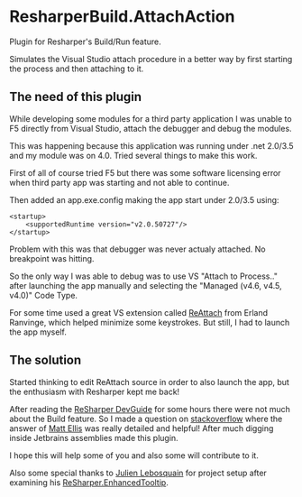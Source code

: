﻿# ResharperBuild.AttachAction
Plugin for Resharper's Build/Run feature.

Simulates the Visual Studio attach procedure in a better way by first starting the process and then attaching to it.

The need of this plugin
-----------------------
While developing some modules for a third party application I was unable to F5 directly from Visual Studio, attach the debugger and debug the modules.

This was happening because this application was running under .net 2.0/3.5 and my module was on 4.0. Tried several things to make this work.

First of all of course tried F5 but there was some software licensing error when third party app was starting and not able to continue.

Then added an app.exe.config making the app start under 2.0/3.5 using:
~~~
<startup>
    <supportedRuntime version="v2.0.50727"/>
</startup>
~~~
Problem with this was that debugger was never actualy attached. No breakpoint was hitting.

So the only way I was able to debug was to use VS "Attach to Process.." after launching the app manually and selecting the "Managed (v4.6, v4.5, v4.0)" Code Type.

For some time used a great VS extension called [ReAttach](https://github.com/erlandranvinge/ReAttach) from Erland Ranvinge, which helped minimize some keystrokes.
But still, I had to launch the app myself.

The solution
------------
Started thinking to edit ReAttach source in order to also launch the app, but the enthusiasm with Resharper kept me back!

After reading the [ReSharper DevGuide](https://www.jetbrains.com/help/resharper/sdk/README.html) for some hours there were not much about the Build feature.
So I made a question on [stackoverflow](http://stackoverflow.com/questions/39105401/resharper-run-configurations) where the answer of [Matt Ellis](https://twitter.com/citizenmatt) was really detailed and helpful!
After much digging inside Jetbrains assemblies made this plugin.

I hope this will help some of you and also some will contribute to it.

Also some special thanks to [Julien Lebosquain](https://github.com/MrJul) for project setup after examining his [ReSharper.EnhancedTooltip](https://github.com/MrJul/ReSharper.EnhancedTooltip).